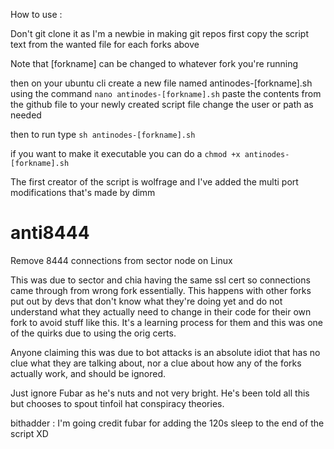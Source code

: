 How to use :

Don't git clone it as I'm a newbie in making git repos
first copy the script text from the wanted file for each forks above

Note that [forkname] can be changed to whatever fork you're running

then on your ubuntu cli create a new file named antinodes-[forkname].sh
using the command `nano antinodes-[forkname].sh`
paste the contents from the github file to your newly created script file
change the user or path as needed

then to run type `sh antinodes-[forkname].sh`

if you want to make it executable you can do a `chmod +x antinodes-[forkname].sh`


The first creator of the script is wolfrage and I've added the multi port modifications that's made by dimm
 

# anti8444
Remove 8444 connections from sector node on Linux

This was due to sector and chia having the same ssl cert so connections came through from wrong fork essentially.  This happens with other forks put out by devs that don't know what they're doing yet and do not understand what they actually need to change in their code for their own fork to avoid stuff like this.   It's a learning process for them and this was one of the quirks due to using the orig certs.

Anyone claiming this was due to bot attacks is an absolute idiot that has no clue what they are talking about, nor a clue about how any of the forks actually work, and should be ignored.  

Just ignore Fubar as he's nuts and not very bright. He's been told all this but chooses to spout tinfoil hat conspiracy theories.  

bithadder : I'm going credit fubar for adding the 120s sleep to the end of the script XD


